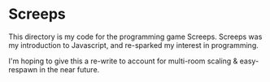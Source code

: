 # Screeps

This directory is my code for the programming game Screeps.
Screeps was my introduction to Javascript, and re-sparked my interest in programming. 

I'm hoping to give this a re-write to account for multi-room scaling & easy-respawn in the near future.
